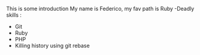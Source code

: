 This is some introduction
My name is Federico, my fav path is Ruby
-Deadly skills :
* Git
* Ruby
* PHP
* Killing history using git rebase
